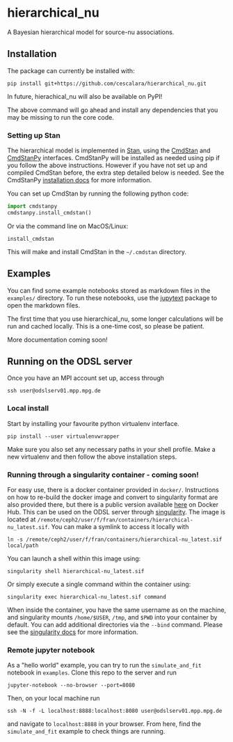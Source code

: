 # hierarchical_nu

A Bayesian hierarchical model for source-nu associations.

## Installation

The package can currently be installed with:

```
pip install git+https://github.com/cescalara/hierarchical_nu.git
```

In future, hierachical_nu will also be available on PyPI!

The above command will go ahead and install any dependencies that you may be missing to run the core code. 

### Setting up Stan

The hierarchical model is implemented in [Stan](https://mc-stan.org), using the [CmdStan](https://github.com/stan-dev/cmdstan) and [CmdStanPy](https://github.com/stan-dev/cmdstanpy) interfaces. CmdStanPy will be installed as needed using pip if you follow the above instructions. However if you have not set up and compiled CmdStan before, the extra step detailed below is needed. See the CmdStanPy [installation docs](https://mc-stan.org/cmdstanpy/installation.html) for more information.


You can set up CmdStan by running the following python code:

```python
import cmdstanpy
cmdstanpy.install_cmdstan()
```

Or via the command line on MacOS/Linux:

```
install_cmdstan
```

This will make and install CmdStan in the `~/.cmdstan` directory.

## Examples

You can find some example notebooks stored as markdown files in the `examples/` directory. To run these notebooks, use the [jupytext](https://github.com/mwouts/jupytext) package to open the markdown files.

The first time that you use hierarchical_nu, some longer calculations will be run and cached locally. This is a one-time cost, so please be patient. 

More documentation coming soon!


## Running on the ODSL server

Once you have an MPI account set up, access through 

```
ssh user@odslserv01.mpp.mpg.de
```

### Local install

Start by installing your favourite python virtualenv interface.

```
pip install --user virtualenvwrapper
```

Make sure you also set any necessary paths in your shell profile. Make a new virtualenv and then follow the above installation steps.


### Running through a singularity container - coming soon!

For easy use, there is a docker container provided in `docker/`. Instructions on how to re-build the docker image and convert to singularity format are also provided there, but there is a public version available [here](https://hub.docker.com/repository/docker/cescalara/hierarchical-nu) on Docker Hub. This can be used on the ODSL server through [singularity](https://sylabs.io/guides/3.7/user-guide/index.html). The image is located at `/remote/ceph2/user/f/fran/containers/hierarchical-nu_latest.sif`. You can make a symlink to access it locally with

```
ln -s /remote/ceph2/user/f/fran/containers/hierarchical-nu_latest.sif local/path
```

You can launch a shell within this image using:

```
singularity shell hierarchical-nu_latest.sif
```

Or simply execute a single command within the container using:

```
singularity exec hierarchical-nu_latest.sif command
```

When inside the container, you have the same username as on the machine, and singularity mounts `/home/$USER`, `/tmp`, and `$PWD` into your container by default. You can add additional directories via the `--bind` command. Please see the [singularity docs](https://sylabs.io/guides/3.7/user-guide/index.html) for more information.

### Remote jupyter notebook

As a "hello world" example, you can try to run the `simulate_and_fit` notebook in `examples`. Clone this repo to the server and run

```
jupyter-notebook --no-browser --port=8080
```

Then, on your local machine run

```
ssh -N -f -L localhost:8888:localhost:8080 user@odslserv01.mpp.mpg.de
```

and navigate to `localhost:8888` in your browser. From here, find the `simulate_and_fit` example to check things are running.
